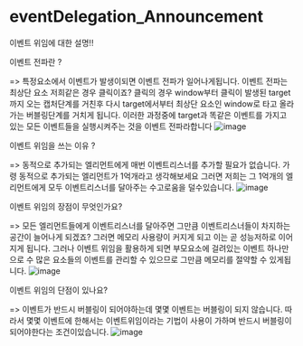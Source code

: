 # eventDelegation_Announcement

이벤트 위임에 대한 설명!!

이벤트 전파란 ?

=>  특정요소에서 이벤트가 발생이되면  이벤트 전파가 일어나게됩니다. 
이벤트 전파는 최상단 요소 저희같은 경우 클릭이죠? 클릭의 경우 window부터 클릭이 발생된 target 까지 오는 캡처단계를 거친후 
다시 target에서부터 최상단 요소인 window로 타고 올라가는 버블링단계를 거치게 됩니다. 
이러한 과정중에 target과 똑같은 이벤트를 가지고 있는 모든 이벤트들을 실행시켜주는 것을 이벤트 전파라합니다
![image](https://user-images.githubusercontent.com/68059880/206469180-109be44a-f887-48bf-a000-9be660428d55.png)

이벤트 위임을 쓰는 이유 ?

=> 동적으로 추가되는 엘리먼트에게 매번 이벤트리스너를 추가할 필요가 없습니다.
가령 동적으로 추가되는 엘리먼트가 1억개라고 생각해보세요 
그러면 저희는 그 1억개의 엘리먼트에게 모두 이벤트리스너를 달아주는 수고로움을 덜수있습니다.
![image](https://user-images.githubusercontent.com/68059880/206469327-c54e5c52-09ae-49c7-b264-ae78397a2fef.png)

이벤트 위임의 장점이 무엇인가요? 

=> 모든 엘리먼트들에게 이벤트리스너를 달아주면 그만큼 이벤트리스너들이 차지하는 공간이 늘어나게 되겠죠? 
그러면 메모리 사용량이 커지게 되고 이는 곧 성능저하로 이어지게 됩니다. 
그러나 이벤트 위임을 활용하게 되면 부모요소에 걸려있는 이벤트 하나만으로 수 많은 요소들의 이벤트를 관리할 수 있으므로 그만큼 메모리를 절약할 수 있게됩니다.
![image](https://user-images.githubusercontent.com/68059880/206469473-ef3315b2-2c19-404e-9e6d-c222313cd157.png)

이벤트 위임의 단점이 있나요?

=> 이벤트가 반드시 버블링이 되어야하는데 몇몇 이벤트는 버블링이 되지 않습니다.
따라서 몇몇 이벤트에 한해서는 이벤트위임이라는 기법이 사용이 가하며 반드시 버블링이 되어야한다는 조건이있습니다.
![image](https://user-images.githubusercontent.com/68059880/206469579-8eafa406-8b02-44a1-9fc5-b777d7977953.png)



